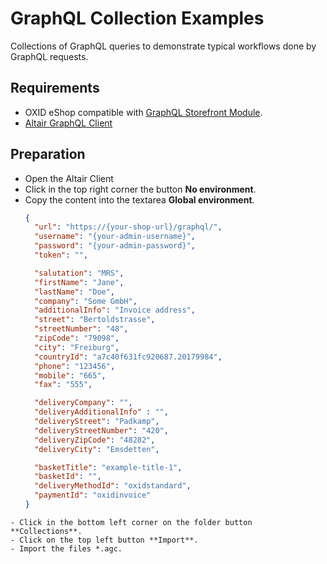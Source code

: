 # GraphQL Collection Examples
Collections of GraphQL queries to demonstrate typical workflows done by GraphQL requests.

## Requirements
- OXID eShop compatible with [GraphQL Storefront Module](https://github.com/OXID-eSales/graphql-storefront-module).
- [Altair GraphQL Client](https://altairgraphql.dev/)

## Preparation
- Open the Altair Client
- Click in the top right corner the button **No environment**.
- Copy the content into the textarea **Global environment**.
  ````json
  {
    "url": "https://{your-shop-url}/graphql/",
    "username": "{your-admin-username}",
    "password": "{your-admin-password}",
    "token": "",
  
    "salutation": "MRS",
    "firstName": "Jane",
    "lastName": "Doe",
    "company": "Some GmbH",
    "additionalInfo": "Invoice address",
    "street": "Bertoldstrasse",
    "streetNumber": "48",
    "zipCode": "79098",
    "city": "Freiburg",
    "countryId": "a7c40f631fc920687.20179984",
    "phone": "123456",
    "mobile": "665",
    "fax": "555",

    "deliveryCompany": "",
    "deliveryAdditionalInfo" : "",
    "deliveryStreet": "Padkamp",
    "deliveryStreetNumber": "420",
    "deliveryZipCode": "48282",
    "deliveryCity": "Emsdetten",

    "basketTitle": "example-title-1",
    "basketId": "",
    "deliveryMethodId": "oxidstandard",
    "paymentId": "oxidinvoice"
  }
```
- Click in the bottom left corner on the folder button **Collections**.
- Click on the top left button **Import**.
- Import the files *.agc.
